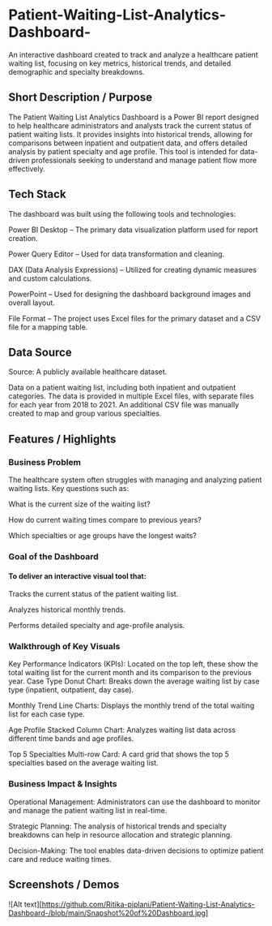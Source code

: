 # Patient-Waiting-List-Analytics-Dashboard-
An interactive dashboard created to track and analyze a healthcare patient waiting list, focusing on key metrics, historical trends, and detailed demographic and specialty breakdowns.
## Short Description / Purpose
The Patient Waiting List Analytics Dashboard is a Power BI report designed to help healthcare administrators and analysts track the current status of patient waiting lists. It provides insights into historical trends, allowing for comparisons between inpatient and outpatient data, and offers detailed analysis by patient specialty and age profile. This tool is intended for data-driven professionals seeking to understand and manage patient flow more effectively.
## Tech Stack
The dashboard was built using the following tools and technologies:

Power BI Desktop – The primary data visualization platform used for report creation.

Power Query Editor – Used for data transformation and cleaning.

DAX (Data Analysis Expressions) – Utilized for creating dynamic measures and custom calculations.

PowerPoint – Used for designing the dashboard background images and overall layout.

File Format – The project uses Excel files for the primary dataset and a CSV file for a mapping table.

## Data Source
Source: A publicly available healthcare dataset.

Data on a patient waiting list, including both inpatient and outpatient categories. The data is provided in multiple Excel files, with separate files for each year from 2018 to 2021. An additional CSV file was manually created to map and group various specialties.

## Features / Highlights
### Business Problem
The healthcare system often struggles with managing and analyzing patient waiting lists. Key questions such as:

What is the current size of the waiting list?

How do current waiting times compare to previous years?

Which specialties or age groups have the longest waits?

### Goal of the Dashboard
#### To deliver an interactive visual tool that:

Tracks the current status of the patient waiting list.

Analyzes historical monthly trends.

Performs detailed specialty and age-profile analysis.

### Walkthrough of Key Visuals

Key Performance Indicators (KPIs): Located on the top left, these show the total waiting list for the current month and its comparison to the previous year.
Case Type Donut Chart: Breaks down the average waiting list by case type (inpatient, outpatient, day case).

Monthly Trend Line Charts: Displays the monthly trend of the total waiting list for each case type.

Age Profile Stacked Column Chart: Analyzes waiting list data across different time bands and age profiles.

Top 5 Specialties Multi-row Card: A card grid that shows the top 5 specialties based on the average waiting list.

### Business Impact & Insights

Operational Management: Administrators can use the dashboard to monitor and manage the patient waiting list in real-time.

Strategic Planning: The analysis of historical trends and specialty breakdowns can help in resource allocation and strategic planning.

Decision-Making: The tool enables data-driven decisions to optimize patient care and reduce waiting times.

## Screenshots / Demos
![Alt text][https://github.com/Ritika-piplani/Patient-Waiting-List-Analytics-Dashboard-/blob/main/Snapshot%20of%20Dashboard.jpg]



